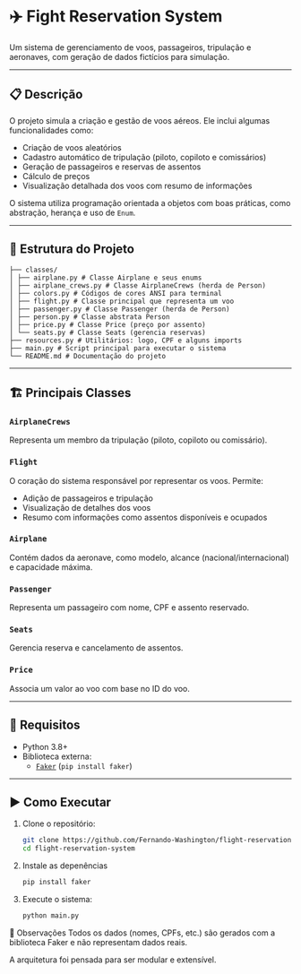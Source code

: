 # ✈️ Fight Reservation System

Um sistema de gerenciamento de voos, passageiros, tripulação e aeronaves, com geração de dados fictícios para simulação.

---

## 📋 Descrição

O projeto simula a criação e gestão de voos aéreos. Ele inclui algumas funcionalidades como:

- Criação de voos aleatórios
- Cadastro automático de tripulação (piloto, copiloto e comissários)
- Geração de passageiros e reservas de assentos
- Cálculo de preços
- Visualização detalhada dos voos com resumo de informações

O sistema utiliza programação orientada a objetos com boas práticas, como abstração, herança e uso de `Enum`.

---

## 📁 Estrutura do Projeto
```
├── classes/
│ ├── airplane.py # Classe Airplane e seus enums
│ ├── airplane_crews.py # Classe AirplaneCrews (herda de Person)
│ ├── colors.py # Códigos de cores ANSI para terminal
│ ├── flight.py # Classe principal que representa um voo
│ ├── passenger.py # Classe Passenger (herda de Person)
│ ├── person.py # Classe abstrata Person
│ ├── price.py # Classe Price (preço por assento)
│ └── seats.py # Classe Seats (gerencia reservas)
├── resources.py # Utilitários: logo, CPF e alguns imports
├── main.py # Script principal para executar o sistema
└── README.md # Documentação do projeto
```


---

## 🏗️ Principais Classes

### `AirplaneCrews`

Representa um membro da tripulação (piloto, copiloto ou comissário).

### `Flight`

O coração do sistema responsável por representar os voos. Permite:

- Adição de passageiros e tripulação
- Visualização de detalhes dos voos
- Resumo com informações como assentos disponíveis e ocupados

### `Airplane`

Contém dados da aeronave, como modelo, alcance (nacional/internacional) e capacidade máxima.

### `Passenger`

Representa um passageiro com nome, CPF e assento reservado.

### `Seats`

Gerencia reserva e cancelamento de assentos.

### `Price`

Associa um valor ao voo com base no ID do voo.

---

## 🔧 Requisitos

- Python 3.8+
- Biblioteca externa:
  - [`Faker`](https://faker.readthedocs.io/en/master/) (`pip install faker`)

---

## ▶️ Como Executar

1. Clone o repositório:

   ```bash
   git clone https://github.com/Fernando-Washington/flight-reservation-system.git
   cd flight-reservation-system
2. Instale as depenências

   ```bash
   pip install faker
3. Execute o sistema:

   ```bash
   python main.py
   
📌 Observações
Todos os dados (nomes, CPFs, etc.) são gerados com a biblioteca Faker e não representam dados reais.

A arquitetura foi pensada para ser modular e extensível.
